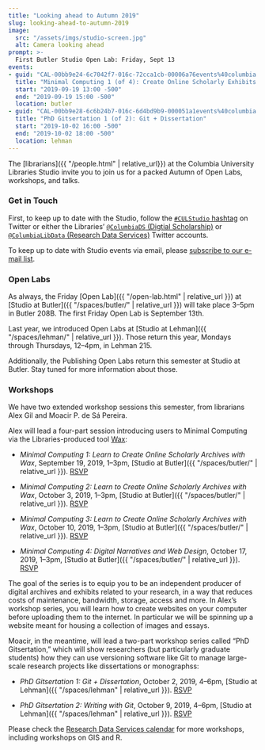 ```yaml
---
title: "Looking ahead to Autumn 2019"
slug: looking-ahead-to-autumn-2019
image:
  src: "/assets/imgs/studio-screen.jpg"
  alt: Camera looking ahead
prompt: >-
  First Butler Studio Open Lab: Friday, Sept 13
events:
- guid: "CAL-00bb9e24-6c7042f7-016c-72cca1cb-00006a76events%40columbia.edu"
  title: "Minimal Computing 1 (of 4): Create Online Scholarly Exhibits with Wax"
  start: "2019-09-19 13:00 -500"
  end: "2019-09-19 15:00 -500"
  location: butler
- guid: "CAL-00bb9e28-6c6b24b7-016c-6d4bd9b9-000051a1events%40columbia.edu"
  title: "PhD Gitsertation 1 (of 2): Git + Dissertation"
  start: "2019-10-02 16:00 -500"
  end: "2019-10-02 18:00 -500"
  location: lehman
---
```


The [librarians]({{ "/people.html" | relative_url}}) at the Columbia
University Libraries Studio invite you to join us for a packed Autumn of Open
Labs, workshops, and talks.

### Get in Touch

First, to keep up to date with the Studio, follow the [`#CULStudio`
hashtag](https://twitter.com/search?q=%23culstudio&src=typed_query) on Twitter
or either the Libraries’ [`@ColumbiaDS` (Digtial
Scholarship)](https://twitter.com/columbiads?lang=en) or [`@ColumbiaLibData`
(Research Data Services)](https://twitter.com/columbialibdata) Twitter
accounts.

To keep up to date with Studio events via email, please [subscribe to our
e-mail list](https://lists.columbia.edu/mailman/listinfo/studioatbutler).

### Open Labs

As always, the Friday [Open Lab]({{ "/open-lab.html" | relative_url }}) at
[Studio at Butler]({{ "/spaces/butler/" | relative_url }}) will take place
3–5pm in Butler 208B. The first Friday Open Lab is September 13th.

Last year, we introduced Open Labs at [Studio at Lehman]({{ "/spaces/lehman/"
| relative_url }}). Those return this year, Mondays through Thursdays, 12–4pm,
in Lehman 215.

Additionally, the Publishing Open Labs return this semester at Studio at
Butler. Stay tuned for more information about those.

### Workshops

We have two extended workshop sessions this semester, from librarians Alex Gil
and Moacir P. de Sá Pereira. 

Alex will lead a four-part session introducing users to Minimal Computing via
the Libraries-produced tool [Wax](https://minicomp.github.io/wax/):

* *Minimal Computing 1: Learn to Create Online Scholarly Archives with Wax*,
September 19, 2019, 1–3pm, [Studio at Butler]({{ "/spaces/butler/" |
relative_url }}). [RSVP](https://library.columbia.edu/about/events/event.html?guid=CAL-00bb9e24-6c7042f7-016c-72cca1cb-00006a76events%40columbia.edu)

* *Minimal Computing 2: Learn to Create Online Scholarly Archives with Wax*,
October 3, 2019, 1–3pm, [Studio at Butler]({{ "/spaces/butler/" |
relative_url }}). [RSVP](https://library.columbia.edu/about/events/event.html?guid=CAL-00bb9e28-6c704be3-016c-73bc541d-00003728events%40columbia.edu)

* *Minimal Computing 3: Learn to Create Online Scholarly Archives with Wax*,
October 10, 2019, 1–3pm, [Studio at Butler]({{ "/spaces/butler/" |
relative_url }}).  [RSVP](https://library.columbia.edu/about/events/event.html?guid=CAL-00bb9e28-6c704be3-016c-73bf0b9f-0000372aevents%40columbia.edu)

* *Minimal Computing 4: Digital Narratives and Web Design*,
October 17, 2019, 1–3pm, [Studio at Butler]({{ "/spaces/butler/" |
relative_url }}).  [RSVP](https://library.columbia.edu/about/events/event.html?guid=CAL-00bb9e28-6c704be3-016c-73c6c94e-000037a5events%40columbia.edu)

The goal of the series is to equip you to be an independent producer of
digital archives and exhibits related to your research, in a way that reduces
costs of maintenance, bandwidth, storage, access and more. In Alex’s workshop
series, you will learn how to create websites on your computer before
uploading them to the internet. In particular we will be spinning up a website
meant for housing a collection of images and essays.

Moacir, in the meantime, will lead a two-part workshop series called “PhD
Gitsertation,” which will show researchers (but particularly graduate
students) how they can use versioning software like Git to manage large-scale
research projects like dissertations or monographss:

* *PhD Gitsertation 1: Git + Dissertation*, October 2, 2019, 4–6pm,
[Studio at Lehman]({{ "/spaces/lehman" | relative_url }}).
[RSVP](https://library.columbia.edu/about/events/event.html?guid=CAL-00bb9e28-6c6b24b7-016c-6d4bd9b9-000051a1events%40columbia.edu)

* *PhD Gitsertation 2: Writing with Git*, October 9, 2019, 4–6pm,
[Studio at Lehman]({{ "/spaces/lehman" | relative_url }}).
[RSVP](https://library.columbia.edu/about/events/event.html?guid=CAL-00bb9e28-6c6b24b7-016c-6d4bd9b9-000051a1events%40columbia.edu)

Please check the [Research Data Services
calendar](https://library.columbia.edu/services/research-data-services/events.html)
for more workshops, including workshops on GIS and R.

